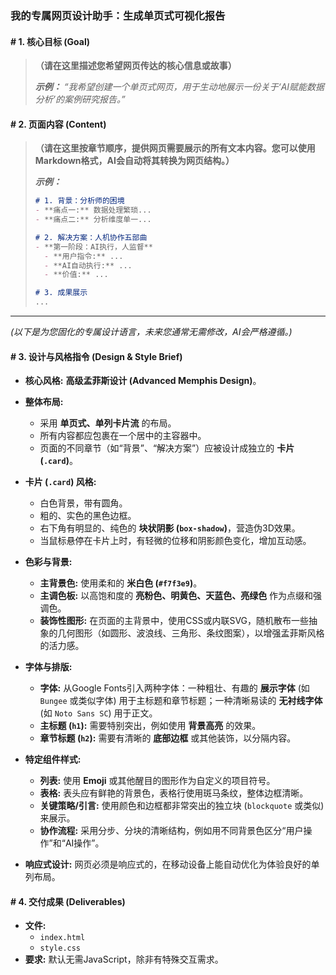 ### **我的专属网页设计助手：生成单页式可视化报告**

#### **# 1. 核心目标 (Goal)**
> **（请在这里描述您希望网页传达的核心信息或故事）**
> 
> ***示例：*** *“我希望创建一个单页式网页，用于生动地展示一份关于‘AI赋能数据分析’的案例研究报告。”*

#### **# 2. 页面内容 (Content)**
> **（请在这里按章节顺序，提供网页需要展示的所有文本内容。您可以使用Markdown格式，AI会自动将其转换为网页结构。）**
> 
> ***示例：***
> ```markdown
> # 1. 背景：分析师的困境
> - **痛点一:** 数据处理繁琐...
> - **痛点二:** 分析维度单一...
> 
> # 2. 解决方案：人机协作五部曲
> - **第一阶段：AI执行，人监督**
>   - **用户指令:** ...
>   - **AI自动执行:** ...
>   - **价值:** ...
> 
> # 3. 成果展示
> ...
> ```

---
*(以下是为您固化的专属设计语言，未来您通常无需修改，AI会严格遵循。)*

#### **# 3. 设计与风格指令 (Design & Style Brief)**

*   **核心风格:** **高级孟菲斯设计 (Advanced Memphis Design)**。

*   **整体布局:**
    *   采用 **单页式、单列卡片流** 的布局。
    *   所有内容都应包裹在一个居中的主容器中。
    *   页面的不同章节（如“背景”、“解决方案”）应被设计成独立的 **卡片 (`.card`)**。

*   **卡片 (`.card`) 风格:**
    *   白色背景，带有圆角。
    *   粗的、实色的黑色边框。
    *   右下角有明显的、纯色的 **块状阴影 (`box-shadow`)**，营造伪3D效果。
    *   当鼠标悬停在卡片上时，有轻微的位移和阴影颜色变化，增加互动感。

*   **色彩与背景:**
    *   **主背景色:** 使用柔和的 **米白色 (`#f7f3e9`)**。
    *   **主调色板:** 以高饱和度的 **亮粉色、明黄色、天蓝色、亮绿色** 作为点缀和强调色。
    *   **装饰性图形:** 在页面的主背景中，使用CSS或内联SVG，随机散布一些抽象的几何图形（如圆形、波浪线、三角形、条纹图案），以增强孟菲斯风格的活力感。

*   **字体与排版:**
    *   **字体:** 从Google Fonts引入两种字体：一种粗壮、有趣的 **展示字体** (如 `Bungee` 或类似字体) 用于主标题和章节标题；一种清晰易读的 **无衬线字体** (如 `Noto Sans SC`) 用于正文。
    *   **主标题 (`h1`):** 需要特别突出，例如使用 **背景高亮** 的效果。
    *   **章节标题 (`h2`):** 需要有清晰的 **底部边框** 或其他装饰，以分隔内容。

*   **特定组件样式:**
    *   **列表:** 使用 **Emoji** 或其他醒目的图形作为自定义的项目符号。
    *   **表格:** 表头应有鲜艳的背景色，表格行使用斑马条纹，整体边框清晰。
    *   **关键策略/引言:** 使用颜色和边框都非常突出的独立块 (`blockquote` 或类似) 来展示。
    *   **协作流程:** 采用分步、分块的清晰结构，例如用不同背景色区分“用户操作”和“AI操作”。

*   **响应式设计:** 网页必须是响应式的，在移动设备上能自动优化为体验良好的单列布局。

#### **# 4. 交付成果 (Deliverables)**
*   **文件:**
    *   `index.html`
    *   `style.css`
*   **要求:** 默认无需JavaScript，除非有特殊交互需求。
